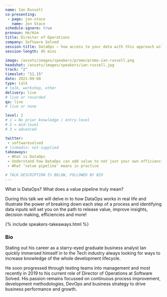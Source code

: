 ```yaml
---
name: Ian Russell
co-presenting: 
 - page: jon-stace
   name: Jon Stace
schedule-ignore: true
pronoun: He/Him
title: Director of Operations
company: Software Solved
session-title: DataOps – how access to your data with this approach will release untapped value
session-length: 45 mins

image: /assets/images/speakers/promo/promo-ian-russell.png
headshot: /assets/images/speakers/ian-russell.jpg
track: "2"
timeslot: "11.15"
date: 2021-09-08
type: talk
# talk, workshop, other
delivery: live
# live or recorded
qa: live
# live or none

level: 2
# 1 = No prior knowledge / entry-level
# 2 = mid-level
# 3 = advanced

twitter:
 - softwaresolved
# linkedin: not-supplied
takeaways:
 - What is DataOps
 - Understand how DataOps can add value to not just your own efficiencies but increase customer experience
 - What ‘value pipeline’ means in practice

# TALK DESCRIPTION IS BELOW, FOLLOWED BY BIO
---
```


What is DataOps? What does a value pipeline truly mean? 

During this talk we will delve in to how DataOps works in real life and illustrate the power of breaking down each step of a process and identifying data inputs will set you on the path to release value, improve insights, decision making, efficiencies and more!

{% include speakers-takeaways.html %}

<h3>Bio</h3>

Stating out his career as a starry-eyed graduate business analyst Ian quickly immersed himself in to the Tech industry always looking for ways to increase knowledge of the whole development lifecycle. 

He soon progressed through testing teams into management and most recently in 2019 to his current role of Director of Operations at Software Solved. His passion remains focussed on continuous process improvement, development methodologies, DevOps and business strategy to drive business performance and growth.
